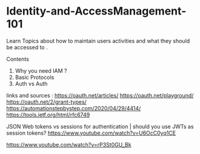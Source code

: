 # Identity-and-AccessManagement-101
Learn Topics about how to maintain users activities and what they should be accessed to .


Contents
1) Why you need IAM ?
2) Basic Protocols
3) Auth vs Auth


links and sources :
https://oauth.net/articles/
https://oauth.net/playground/
https://oauth.net/2/grant-types/
https://automationstepbystep.com/2020/04/29/4414/
https://tools.ietf.org/html/rfc6749


JSON Web tokens vs sessions for authentication | should you use JWTs as session tokens?
https://www.youtube.com/watch?v=U6OcC0yq1CE


https://www.youtube.com/watch?v=rP3St0GU_Bk
